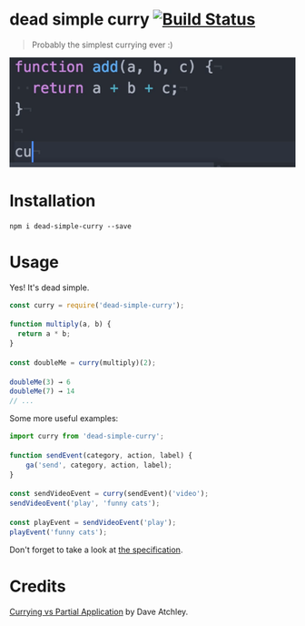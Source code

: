 # dead simple curry [![Build Status](https://travis-ci.org/msn0/dead-simple-curry.svg?branch=master)](http://travis-ci.org/msn0/dead-simple-curry)

> Probably the simplest currying ever :) 

![](./example.gif)

# Installation

```
npm i dead-simple-curry --save
```

# Usage

Yes! It's dead simple.

```js
const curry = require('dead-simple-curry');

function multiply(a, b) {
  return a * b;
}

const doubleMe = curry(multiply)(2);

doubleMe(3) → 6
doubleMe(7) → 14
// ...
```

Some more useful examples:

```js
import curry from 'dead-simple-curry';

function sendEvent(category, action, label) {
    ga('send', category, action, label);
}

const sendVideoEvent = curry(sendEvent)('video');
sendVideoEvent('play', 'funny cats');

const playEvent = sendVideoEvent('play');
playEvent('funny cats');

```

Don't forget to take a look at [the specification](https://github.com/msn0/dead-simple-curry/blob/master/test.js).

# Credits

[Currying vs Partial Application](http://www.datchley.name/currying-vs-partial-application/) by Dave Atchley. 
